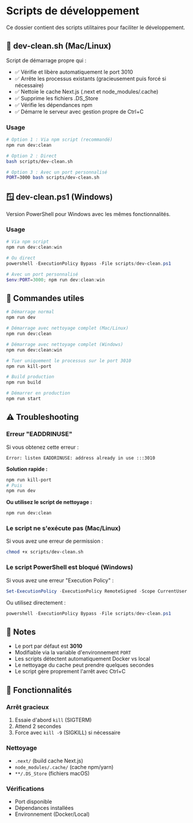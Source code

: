 # Scripts de développement

Ce dossier contient des scripts utilitaires pour faciliter le développement.

## 🚀 dev-clean.sh (Mac/Linux)

Script de démarrage propre qui :
- ✅ Vérifie et libère automatiquement le port 3010
- ✅ Arrête les processus existants (gracieusement puis forcé si nécessaire)
- ✅ Nettoie le cache Next.js (.next et node_modules/.cache)
- ✅ Supprime les fichiers .DS_Store
- ✅ Vérifie les dépendances npm
- ✅ Démarre le serveur avec gestion propre de Ctrl+C

### Usage

```bash
# Option 1 : Via npm script (recommandé)
npm run dev:clean

# Option 2 : Direct
bash scripts/dev-clean.sh

# Option 3 : Avec un port personnalisé
PORT=3000 bash scripts/dev-clean.sh
```

## 🪟 dev-clean.ps1 (Windows)

Version PowerShell pour Windows avec les mêmes fonctionnalités.

### Usage

```powershell
# Via npm script
npm run dev:clean:win

# Ou direct
powershell -ExecutionPolicy Bypass -File scripts/dev-clean.ps1

# Avec un port personnalisé
$env:PORT=3000; npm run dev:clean:win
```

## 🔧 Commandes utiles

```bash
# Démarrage normal
npm run dev

# Démarrage avec nettoyage complet (Mac/Linux)
npm run dev:clean

# Démarrage avec nettoyage complet (Windows)
npm run dev:clean:win

# Tuer uniquement le processus sur le port 3010
npm run kill-port

# Build production
npm run build

# Démarrer en production
npm run start
```

## ⚠️ Troubleshooting

### Erreur "EADDRINUSE"

Si vous obtenez cette erreur :
```
Error: listen EADDRINUSE: address already in use :::3010
```

**Solution rapide :**
```bash
npm run kill-port
# Puis
npm run dev
```

**Ou utilisez le script de nettoyage :**
```bash
npm run dev:clean
```

### Le script ne s'exécute pas (Mac/Linux)

Si vous avez une erreur de permission :
```bash
chmod +x scripts/dev-clean.sh
```

### Le script PowerShell est bloqué (Windows)

Si vous avez une erreur "Execution Policy" :
```powershell
Set-ExecutionPolicy -ExecutionPolicy RemoteSigned -Scope CurrentUser
```

Ou utilisez directement :
```powershell
powershell -ExecutionPolicy Bypass -File scripts/dev-clean.ps1
```

## 📝 Notes

- Le port par défaut est **3010**
- Modifiable via la variable d'environnement `PORT`
- Les scripts détectent automatiquement Docker vs local
- Le nettoyage du cache peut prendre quelques secondes
- Le script gère proprement l'arrêt avec Ctrl+C

## 🎯 Fonctionnalités

### Arrêt gracieux
1. Essaie d'abord `kill` (SIGTERM)
2. Attend 2 secondes
3. Force avec `kill -9` (SIGKILL) si nécessaire

### Nettoyage
- `.next/` (build cache Next.js)
- `node_modules/.cache/` (cache npm/yarn)
- `**/.DS_Store` (fichiers macOS)

### Vérifications
- Port disponible
- Dépendances installées
- Environnement (Docker/Local)
